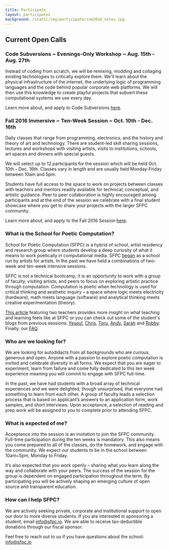 ```yaml
---
title: Participate
layout: participate2
background: /static/img/participate/sum2016_notes.jpg
---
```


## Current Open Calls

### Code Subversions ~ Evenings-Only Workshop ~ Aug. 15th - Aug. 27th
Instead of coding from scratch, we will be remixing, modding and collaging existing technologies to critically explore them. We'll learn about the physical infrastructure of the internet, the underlying logic of programming languages and the code behind popular corporate web platforms. We will then use this knowledge to create playful projects that subvert these computational systems we use every day.

<div class="alert alert-success" role="alert">Learn more about, and apply to Code Subversions <a href="/summer16short/">here</a>.
</div>

### Fall 2016 Immersive ~ Ten-Week Session ~ Oct. 10th - Dec. 16th
Daily classes that range from programming, electronics, and the history and theory of art and technology. There are student-led skill sharing sessions, lectures and workshops with visiting artists, visits to institutions, schools, art spaces and dinners with special guests.

We will select up to 12 participants for the session which will be held Oct. 10th - Dec. 16th. Classes vary in length and are usually held Monday-Friday between 10am and 5pm. 

Students have full access to the space to work on projects between classes with teachers and mentors readily available for technical, conceptual, and artistic guidance. Peer to peer collaboration is highly encouraged among participants and at the end of the session we celebrate with a final student showcase where you get to share your projects with the larger SFPC community.

<div class="alert alert-success" role="alert">Learn more about, and apply to the Fall 2016 Session <a href="https://docs.google.com/forms/d/1T-Bzpd0hC71GdDHjMzOifpjeNR_NTKdoweSUUBsLjYk/prefill">here</a>.
</div>


### What is the School for Poetic Computation?  

School for Poetic Computation (SFPC) is a hybrid of school, artist residency and research group where students develop a deep curiosity of what it means to work poetically in computational media. SFPC [began]((http://bits.blogs.nytimes.com/2013/08/12/code-to-joy-the-school-for-poetic-computation-opens/?_r=0)) as a school run by artists for artists. In the past we have held a combinations of two-week and ten-week intensive sessions.

SFPC is not a technical bootcamp, it is an opportunity to work with a group of faculty, visiting artists, and peers to focus on exploring artistic practice through computation. Computation is poetic when technology is used for critical thinking and aesthetic inquiry – a space where logic meets electricity (hardware), math meets language (software) and analytical thinking meets creative experimentation (theory). 

[This article](http://www.creativeapplications.net/education/teaching-and-learning-at-sfpc-conversation-with-allison-parrish-and-surya-mattu/) featuring two teachers provides more insight on what teaching and learning feels like at SFPC or you can check out some of the student's blogs from previous sessions: [Yeseul](http://ysfpc.tumblr.com), [Chris](http://sfpchris.tumblr.com/), [Toru](http://sfpctoruurakawa.tumblr.com/), [Andy](http://sfpc-amd.tumblr.com/), [Sarah](http://sarahgp.com/writings/sfpc/other-two-questions.html) and [Robby](http://robbykraft.com/sfpc/).  Finally, our [FAQ](http://sfpc.io/faq/).
  
### Who are we looking for?

We are looking for autodidacts from all backgrounds who are curious, generous and open. Anyone with a passion to explore poetic computation is invited and celebrate diversity in all forms. We expect that you are eager to experiment, learn from failure and come fully dedicated to this ten week experience meaning you will commit to engage with SFPC full-time. 

In the past, we have had students with a broad array of technical experiences and we were delighted, though unsurprised, that everyone had something to learn from each other. A group of faculty leads a selection process that is based on applicant’s answers to an application form, work samples, and short interviews. Upon acceptance, a selection of reading and prep work will be assigned to you to complete prior to attending SFPC.

### What is expected of me?

Acceptance into the session is an invitation to join the SFPC community. Full-time participation during the ten weeks is mandatory. This also means you come prepared to all of the classes, do the homework, and engage with the community. We expect our students to be in the school between 10am~5pm, Monday to Friday.

It’s also expected that you work openly – sharing what you learn along the way and collaborate with your peers. The success of the session for the group is dependent on engaged participation throughout the term. By participating you will be actively shaping an emerging culture of open source and transparent education. 

### How can I help SFPC?

We are actively seeking private, corporate and institutional support to open our door to more diverse students. If you are interested in sponsoring a student, email <info@sfpc.io>. We are able to receive tax-deductible donations through our fiscal sponsor. 


Feel free to reach out to us if you have questions about the school: [info@sfpc.io](mailto:info@sfpc.io)
